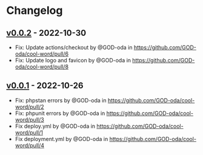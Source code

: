 # Changelog

## [v0.0.2](https://github.com/GOD-oda/cool-word/compare/v0.0.1...v0.0.2) - 2022-10-30
- Fix: Update actions/checkout by @GOD-oda in https://github.com/GOD-oda/cool-word/pull/6
- Fix: Update logo and favicon by @GOD-oda in https://github.com/GOD-oda/cool-word/pull/8

## [v0.0.1](https://github.com/GOD-oda/cool-word/commits/v0.0.1) - 2022-10-26
- Fix: phpstan errors by @GOD-oda in https://github.com/GOD-oda/cool-word/pull/2
- Fix: phpunit errors by @GOD-oda in https://github.com/GOD-oda/cool-word/pull/3
- Fix deploy.yml by @GOD-oda in https://github.com/GOD-oda/cool-word/pull/1
- Fix deployment.yml by @GOD-oda in https://github.com/GOD-oda/cool-word/pull/4
